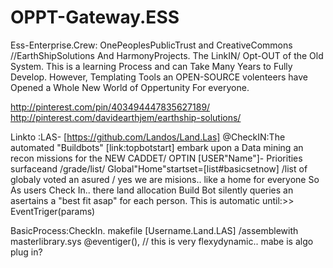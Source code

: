 OPPT-Gateway.ESS
================

Ess-Enterprise.Crew: OnePeoplesPublicTrust and CreativeCommons
//EarthShipSolutions And HarmonyProjects. 
The LinkIN/ Opt-OUT of the Old System.
This is a learning Process and can Take Many Years to Fully Develop. 
However, Templating Tools an OPEN-SOURCE volenteers have
Opened a Whole New World of Oppertunity For everyone. 

http://pinterest.com/pin/403494447835627189/
http://pinterest.com/davidearthjem/earthship-solutions/

Linkto :LAS- [https://github.com/Landos/Land.Las]
@CheckIN:The automated "Buildbots" [link:topbotstart]
embark upon a Data mining an recon missions for the 
NEW CADDET/ OPTIN [USER"Name"]- Priorities surfaceand /grade/list/
Global"Home"startset=[list#basicsetnow] /list of globaly voted an asured / yes we are misions..
like a home for everyone
So As users Check In.. 
there land allocation Build Bot silently queries an asertains a "best fit asap" for each person. 
This is automatic until:>> EventTriger(params)

BasicProcess:CheckIn. makefile [Username.Land.LAS] /assemblewith masterlibrary.sys
@eventiger(), // this is very flexydynamic.. mabe is algo plug in?

